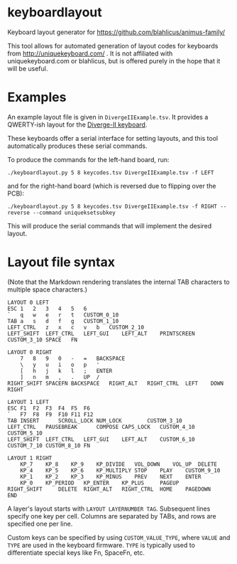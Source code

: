 # keyboardlayout
Keyboard layout generator for https://github.com/blahlicus/animus-family/

This tool allows for automated generation of layout codes for keyboards from
http://uniquekeyboard.com/ . It is not affiliated with uniquekeyboard.com or
blahlicus, but is offered purely in the hope that it will be useful.

# Examples
An example layout file is given in `DivergeIIExample.tsv`.
It provides a QWERTY-ish layout for the [Diverge-II keyboard](http://uniquekeyboard.com/store/split-keyboard/diverge-ii).

These keyboards offer a serial interface for setting layouts, and this tool
automatically produces these serial commands.

To produce the commands for the left-hand board, run:
```
./keyboardlayout.py 5 8 keycodes.tsv DivergeIIExample.tsv -f LEFT
```
and for the right-hand board (which is reversed due to flipping over the PCB):
```
./keyboardlayout.py 5 8 keycodes.tsv DivergeIIExample.tsv -f RIGHT --reverse --command uniqueksetsubkey
```

This will produce the serial commands that will implement the desired layout.

# Layout file syntax
(Note that the Markdown rendering translates the internal TAB characters to
multiple space characters.)
```
LAYOUT 0 LEFT							
ESC	1	2	3	4	5	6	
`	q	w	e	r	t	CUSTOM_0_10	
TAB	a	s	d	f	g	CUSTOM_1_10	
LEFT_CTRL	z	x	c	v	b	CUSTOM_2_10	
LEFT_SHIFT	LEFT_CTRL	LEFT_GUI	LEFT_ALT	PRINTSCREEN	CUSTOM_3_10	SPACE	FN
							
LAYOUT 0 RIGHT							
	7	8	9	0	-	=	BACKSPACE
	\	y	u	i	o	p	'
	[	h	j	k	l	;	ENTER
	]	n	m	,	.	UP	/
RIGHT_SHIFT	SPACEFN	BACKSPACE	RIGHT_ALT	RIGHT_CTRL	LEFT	DOWN	RIGHT
							
LAYOUT 1 LEFT							
ESC	F1	F2	F3	F4	F5	F6	
`	F7	F8	F9	F10	F11	F12	
TAB	INSERT		SCROLL_LOCK	NUM_LOCK		CUSTOM_3_10	
LEFT_CTRL	PAUSEBREAK		COMPOSE	CAPS_LOCK	CUSTOM_4_10	CUSTOM_5_10	
LEFT_SHIFT	LEFT_CTRL	LEFT_GUI	LEFT_ALT	CUSTOM_6_10	CUSTOM_7_10	CUSTOM_8_10	FN
							
LAYOUT 1 RIGHT							
	KP_7	KP_8	KP_9	KP_DIVIDE	VOL_DOWN	VOL_UP	DELETE
	KP_4	KP_5	KP_6	KP_MULTIPLY	STOP	PLAY	CUSTOM_9_10
	KP_1	KP_2	KP_3	KP_MINUS	PREV	NEXT	ENTER
	KP_0	KP_PERIOD	KP_ENTER	KP_PLUS		PAGEUP	
RIGHT_SHIFT		DELETE	RIGHT_ALT	RIGHT_CTRL	HOME	PAGEDOWN	END
```

A layer's layout starts with ```LAYOUT LAYERNUMBER TAG```.
Subsequent lines specify one key per cell.
Columns are separated by TABs, and rows are specified one per line.

Custom keys can be specified by using ```CUSTOM_VALUE_TYPE```, where
```VALUE``` and ```TYPE``` are used in the keyboard firmware.
```TYPE``` is typically used to differentiate special keys like Fn, SpaceFn, etc.
